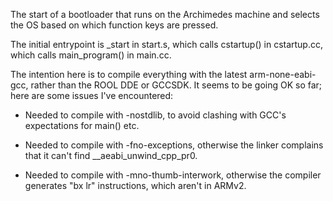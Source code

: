 The start of a bootloader that runs on the Archimedes machine and selects the
OS based on which function keys are pressed.

The initial entrypoint is \_start in start.s, which calls cstartup() in
cstartup.cc, which calls main_program() in main.cc.

The intention here is to compile everything with the latest arm-none-eabi-gcc,
rather than the ROOL DDE or GCCSDK.  It seems to be going OK so far; here are
some issues I've encountered:

- Needed to compile with -nostdlib, to avoid clashing with GCC's
  expectations for main() etc.

- Needed to compile with -fno-exceptions, otherwise the linker
  complains that it can't find \__aeabi_unwind_cpp_pr0.

- Needed to compile with -mno-thumb-interwork, otherwise the compiler
  generates "bx lr" instructions, which aren't in ARMv2.
